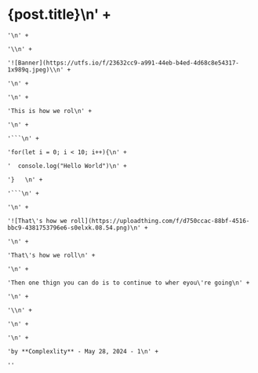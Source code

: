 # {post.title}\n' +

    '\n' +

    '\\n' +

    '![Banner](https://utfs.io/f/23632cc9-a991-44eb-b4ed-4d68c8e54317-1x989q.jpeg)\\n' +

    '\n' +

    '\n' +

    'This is how we rol\n' +

    '\n' +

    '```\n' +

    'for(let i = 0; i < 10; i++){\n' +

    '  console.log("Hello World")\n' +

    '}   \n' +

    '```\n' +

    '\n' +

    '![That\'s how we roll](https://uploadthing.com/f/d750ccac-88bf-4516-bbc9-4381753796e6-s0elxk.08.54.png)\n' +

    '\n' +

    'That\'s how we roll\n' +

    '\n' +

    'Then one thign you can do is to continue to wher eyou\'re going\n' +

    '\n' +

    '\\n' +

    '\n' +

    '\n' +

    'by **Complexlity** - May 28, 2024 - 1\n' +

    ''